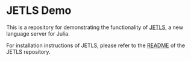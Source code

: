 # JETLS Demo

This is a repository for demonstrating the functionality of
[JETLS](https://github.com/aviatesk/JETLS.jl), a new language server for Julia.

For installation instructions of JETLS, please refer to the [README](https://github.com/aviatesk/JETLS.jl)
of the JETLS repository.
